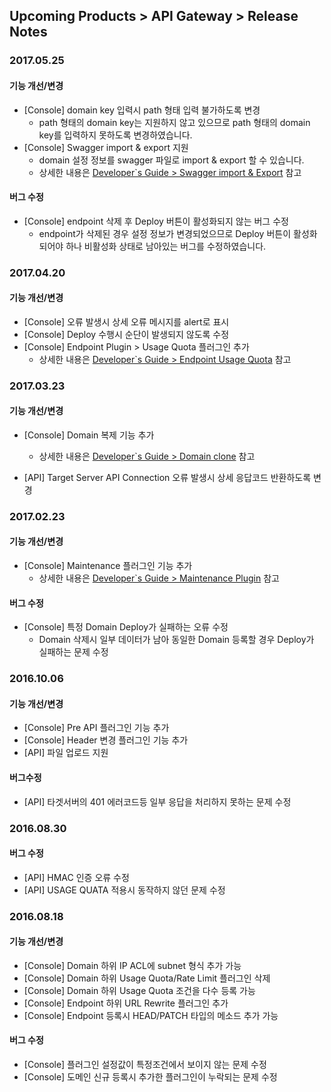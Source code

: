 ## Upcoming Products > API Gateway > Release Notes

### 2017.05.25
#### 기능 개선/변경
* [Console] domain key 입력시 path 형태 입력 불가하도록 변경
	* path 형태의 domain key는 지원하지 않고 있으므로 path 형태의 domain key를 입력하지 못하도록 변경하였습니다.  
* [Console] Swagger import & export 지원
	* domain 설정 정보를 swagger 파일로 import & export 할 수 있습니다.  
	* 상세한 내용은 <a href="/en/Upcoming%20Products/API%20Gateway/en/Getting%20Started/#swagger-import-export" target="_blank">Developer`s Guide > Swagger import & Export</a> 참고

#### 버그 수정
* [Console] endpoint 삭제 후 Deploy 버튼이 활성화되지 않는 버그 수정
	* endpoint가 삭제된 경우 설정 정보가 변경되었으므로 Deploy 버튼이 활성화되어야 하나 비활성화 상태로 남아있는 버그를 수정하였습니다.

### 2017.04.20
#### 기능 개선/변경
* [Console] 오류 발생시 상세 오류 메시지를 alert로 표시
* [Console] Deploy 수행시 순단이 발생되지 않도록 수정
* [Console] Endpoint Plugin > Usage Quota 플러그인 추가
	* 상세한 내용은 <a href="/en/Upcoming%20Products/API%20Gateway/en/Developer%60s%20Guide/#endpoint-usage-quota" target="_blank">Developer`s Guide > Endpoint Usage Quota</a> 참고

### 2017.03.23
#### 기능 개선/변경
* [Console] Domain 복제 기능 추가
	* 상세한 내용은 <a href="/en/Upcoming%20Products/API%20Gateway/en/Getting%20Started/#domain_1" target="_blank">Developer`s Guide > Domain clone</a> 참고

* [API] Target Server API Connection 오류 발생시 상세 응답코드 반환하도록 변경

### 2017.02.23
#### 기능 개선/변경
* [Console] Maintenance 플러그인 기능 추가
	* 상세한 내용은 <a href="/en/Upcoming%20Products/API%20Gateway/en/Developer%60s%20Guide/#maintenance" target="_blank">Developer`s Guide > Maintenance Plugin</a> 참고 

#### 버그 수정
* [Console] 특정 Domain Deploy가 실패하는 오류 수정  
	* Domain 삭제시 일부 데이터가 남아 동일한 Domain 등록할 경우 Deploy가 실패하는 문제 수정

### 2016.10.06
#### 기능 개선/변경
* [Console] Pre API 플러그인 기능 추가
* [Console] Header 변경 플러그인 기능 추가
* [API] 파일 업로드 지원

#### 버그수정
* [API] 타겟서버의 401 에러코드등 일부 응답을 처리하지 못하는 문제 수정


### 2016.08.30
#### 버그 수정
* [API] HMAC 인증 오류 수정
* [API] USAGE QUATA 적용시 동작하지 않던 문제 수정


### 2016.08.18
#### 기능 개선/변경
* [Console] Domain 하위  IP ACL에 subnet 형식 추가 가능
* [Console] Domain 하위 Usage Quota/Rate Limit 플러그인 삭제
* [Console] Domain 하위 Usage Quota 조건을 다수 등록 가능
* [Console] Endpoint 하위 URL Rewrite 플러그인 추가
* [Console] Endpoint 등록시  HEAD/PATCH 타입의 메소드 추가 가능

#### 버그 수정
* [Console] 플러그인 설정값이 특정조건에서 보이지 않는 문제 수정
* [Console] 도메인 신규 등록시 추가한 플러그인이 누락되는 문제 수정
